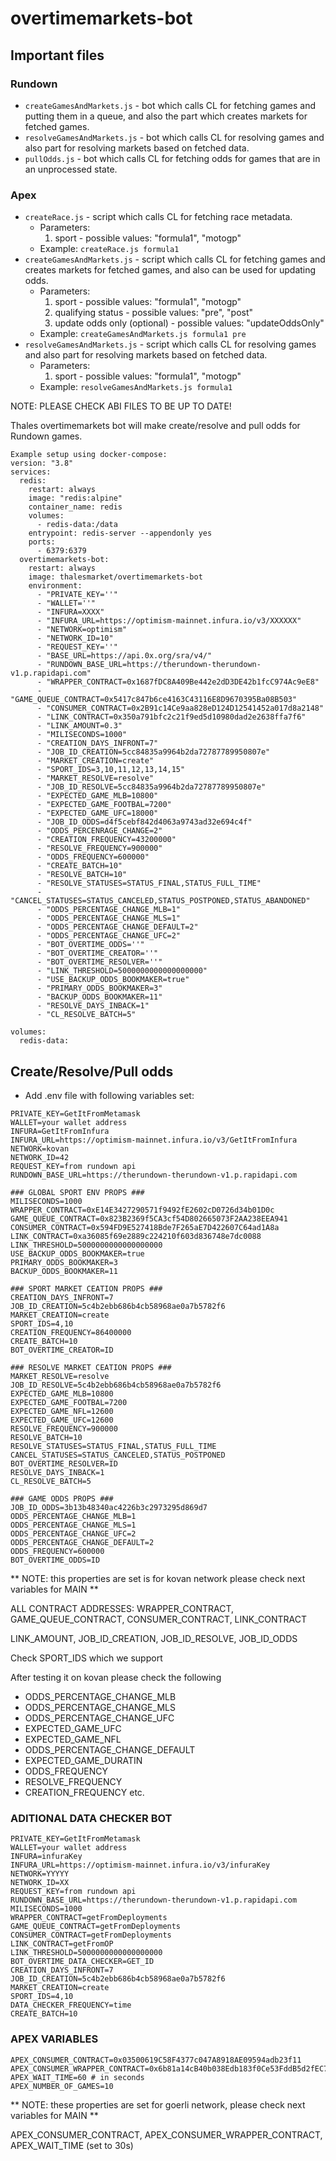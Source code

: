 # overtimemarkets-bot

## Important files

### Rundown

-   `createGamesAndMarkets.js` - bot which calls CL for fetching games and putting them in a queue, and also the part which creates markets for fetched games.
-   `resolveGamesAndMarkets.js` - bot which calls CL for resolving games and also part for resolving markets based on fetched data.
-   `pullOdds.js` - bot which calls CL for fetching odds for games that are in an unprocessed state.

### Apex

-   `createRace.js` - script which calls CL for fetching race metadata.
    -   Parameters:
        1. sport - possible values: "formula1", "motogp"
    -   Example: `createRace.js formula1`
-   `createGamesAndMarkets.js` - script which calls CL for fetching games and creates markets for fetched games, and also can be used for updating odds.
    -   Parameters:
        1. sport - possible values: "formula1", "motogp"
        2. qualifying status - possible values: "pre", "post"
        3. update odds only (optional) - possible values: "updateOddsOnly"
    -   Example: `createGamesAndMarkets.js formula1 pre`
-   `resolveGamesAndMarkets.js` - script which calls CL for resolving games and also part for resolving markets based on fetched data.
    -   Parameters:
        1. sport - possible values: "formula1", "motogp"
    -   Example: `resolveGamesAndMarkets.js formula1`

NOTE: PLEASE CHECK ABI FILES TO BE UP TO DATE!

Thales overtimemarkets bot will make create/resolve and pull odds for Rundown games.

```
Example setup using docker-compose:
version: "3.8"
services:
  redis:
    restart: always
    image: "redis:alpine"
    container_name: redis
    volumes:
      - redis-data:/data
    entrypoint: redis-server --appendonly yes
    ports:
      - 6379:6379
  overtimemarkets-bot:
    restart: always
    image: thalesmarket/overtimemarkets-bot
    environment:
      - "PRIVATE_KEY=''"
      - "WALLET=''"
      - "INFURA=XXXX"
      - "INFURA_URL=https://optimism-mainnet.infura.io/v3/XXXXXX"
      - "NETWORK=optimism"
      - "NETWORK_ID=10"
      - "REQUEST_KEY=''"
      - "BASE_URL=https://api.0x.org/sra/v4/"
      - "RUNDOWN_BASE_URL=https://therundown-therundown-v1.p.rapidapi.com"
      - "WRAPPER_CONTRACT=0x1687fDC8A409Be442e2dD3DE42b1fcC974Ac9eE8"
      - "GAME_QUEUE_CONTRACT=0x5417c847b6ce4163C43116E8D9670395Ba08B503"
      - "CONSUMER_CONTRACT=0x2B91c14Ce9aa828eD124D12541452a017d8a2148"
      - "LINK_CONTRACT=0x350a791bfc2c21f9ed5d10980dad2e2638ffa7f6"
      - "LINK_AMOUNT=0.3"
      - "MILISECONDS=1000"
      - "CREATION_DAYS_INFRONT=7"
      - "JOB_ID_CREATION=5cc84835a9964b2da72787789950807e"
      - "MARKET_CREATION=create"
      - "SPORT_IDS=3,10,11,12,13,14,15"
      - "MARKET_RESOLVE=resolve"
      - "JOB_ID_RESOLVE=5cc84835a9964b2da72787789950807e"
      - "EXPECTED_GAME_MLB=10800"
      - "EXPECTED_GAME_FOOTBAL=7200"
      - "EXPECTED_GAME_UFC=18000"
      - "JOB_ID_ODDS=d4f5cebf842d4063a9743ad32e694c4f"
      - "ODDS_PERCENRAGE_CHANGE=2"
      - "CREATION_FREQUENCY=43200000"
      - "RESOLVE_FREQUENCY=900000"
      - "ODDS_FREQUENCY=600000"
      - "CREATE_BATCH=10"
      - "RESOLVE_BATCH=10"
      - "RESOLVE_STATUSES=STATUS_FINAL,STATUS_FULL_TIME"
      - "CANCEL_STATUSES=STATUS_CANCELED,STATUS_POSTPONED,STATUS_ABANDONED"
      - "ODDS_PERCENTAGE_CHANGE_MLB=1"
      - "ODDS_PERCENTAGE_CHANGE_MLS=1"
      - "ODDS_PERCENTAGE_CHANGE_DEFAULT=2"
      - "ODDS_PERCENTAGE_CHANGE_UFC=2"
      - "BOT_OVERTIME_ODDS=''"
      - "BOT_OVERTIME_CREATOR=''"
      - "BOT_OVERTIME_RESOLVER=''"
      - "LINK_THRESHOLD=5000000000000000000"
      - "USE_BACKUP_ODDS_BOOKMAKER=true"
      - "PRIMARY_ODDS_BOOKMAKER=3"
      - "BACKUP_ODDS_BOOKMAKER=11"
      - "RESOLVE_DAYS_INBACK=1"
      - "CL_RESOLVE_BATCH=5"

volumes:
  redis-data:
```

## Create/Resolve/Pull odds

-   Add .env file with following variables set:

```
PRIVATE_KEY=GetItFromMetamask
WALLET=your wallet address
INFURA=GetItFromInfura
INFURA_URL=https://optimism-mainnet.infura.io/v3/GetItFromInfura
NETWORK=kovan
NETWORK_ID=42
REQUEST_KEY=from rundown api
RUNDOWN_BASE_URL=https://therundown-therundown-v1.p.rapidapi.com

### GLOBAL SPORT ENV PROPS ###
MILISECONDS=1000
WRAPPER_CONTRACT=0xE14E3427290571f9492fE2602cD0726d34b01D0c
GAME_QUEUE_CONTRACT=0x823B2369f5CA3cf54D802665073F2AA238EEA941
CONSUMER_CONTRACT=0x594FD9E527418Bde7F265aE7D422607C64ad1A8a
LINK_CONTRACT=0xa36085f69e2889c224210f603d836748e7dc0088
LINK_THRESHOLD=5000000000000000000
USE_BACKUP_ODDS_BOOKMAKER=true
PRIMARY_ODDS_BOOKMAKER=3
BACKUP_ODDS_BOOKMAKER=11

### SPORT MARKET CEATION PROPS ###
CREATION_DAYS_INFRONT=7
JOB_ID_CREATION=5c4b2ebb686b4cb58968ae0a7b5782f6
MARKET_CREATION=create
SPORT_IDS=4,10
CREATION_FREQUENCY=86400000
CREATE_BATCH=10
BOT_OVERTIME_CREATOR=ID

### RESOLVE MARKET CEATION PROPS ###
MARKET_RESOLVE=resolve
JOB_ID_RESOLVE=5c4b2ebb686b4cb58968ae0a7b5782f6
EXPECTED_GAME_MLB=10800
EXPECTED_GAME_FOOTBAL=7200
EXPECTED_GAME_NFL=12600
EXPECTED_GAME_UFC=12600
RESOLVE_FREQUENCY=900000
RESOLVE_BATCH=10
RESOLVE_STATUSES=STATUS_FINAL,STATUS_FULL_TIME
CANCEL_STATUSES=STATUS_CANCELED,STATUS_POSTPONED
BOT_OVERTIME_RESOLVER=ID
RESOLVE_DAYS_INBACK=1
CL_RESOLVE_BATCH=5

### GAME ODDS PROPS ###
JOB_ID_ODDS=3b13b48340ac4226b3c2973295d869d7
ODDS_PERCENTAGE_CHANGE_MLB=1
ODDS_PERCENTAGE_CHANGE_MLS=1
ODDS_PERCENTAGE_CHANGE_UFC=2
ODDS_PERCENTAGE_CHANGE_DEFAULT=2
ODDS_FREQUENCY=600000
BOT_OVERTIME_ODDS=ID
```

** NOTE: this properties are set is for kovan network please check next variables for MAIN **

ALL CONTRACT ADDRESSES: WRAPPER_CONTRACT, GAME_QUEUE_CONTRACT, CONSUMER_CONTRACT, LINK_CONTRACT

LINK_AMOUNT, JOB_ID_CREATION, JOB_ID_RESOLVE, JOB_ID_ODDS

Check SPORT_IDS which we support

After testing it on kovan please check the following

-   ODDS_PERCENTAGE_CHANGE_MLB
-   ODDS_PERCENTAGE_CHANGE_MLS
-   ODDS_PERCENTAGE_CHANGE_UFC
-   EXPECTED_GAME_UFC
-   EXPECTED_GAME_NFL
-   ODDS_PERCENTAGE_CHANGE_DEFAULT
-   EXPECTED_GAME_DURATIN
-   ODDS_FREQUENCY
-   RESOLVE_FREQUENCY
-   CREATION_FREQUENCY
    etc.

### ADITIONAL DATA CHECKER BOT

```
PRIVATE_KEY=GetItFromMetamask
WALLET=your wallet address
INFURA=infuraKey
INFURA_URL=https://optimism-mainnet.infura.io/v3/infuraKey
NETWORK=YYYYY
NETWORK_ID=XX
REQUEST_KEY=from rundown api
RUNDOWN_BASE_URL=https://therundown-therundown-v1.p.rapidapi.com
MILISECONDS=1000
WRAPPER_CONTRACT=getFromDeployments
GAME_QUEUE_CONTRACT=getFromDeployments
CONSUMER_CONTRACT=getFromDeployments
LINK_CONTRACT=getFromOP
LINK_THRESHOLD=5000000000000000000
BOT_OVERTIME_DATA_CHECKER=GET_ID
CREATION_DAYS_INFRONT=7
JOB_ID_CREATION=5c4b2ebb686b4cb58968ae0a7b5782f6
MARKET_CREATION=create
SPORT_IDS=4,10
DATA_CHECKER_FREQUENCY=time
CREATE_BATCH=10
```

### APEX VARIABLES

```
APEX_CONSUMER_CONTRACT=0x03500619C58F4377c047A8918AE09594adb23f11
APEX_CONSUMER_WRAPPER_CONTRACT=0x6b81a14cB40b038Edb183f0Ce53FddB5d2fEC726
APEX_WAIT_TIME=60 # in seconds
APEX_NUMBER_OF_GAMES=10
```

** NOTE: these properties are set for goerli network, please check next variables for MAIN **

APEX_CONSUMER_CONTRACT, APEX_CONSUMER_WRAPPER_CONTRACT, APEX_WAIT_TIME (set to 30s)
